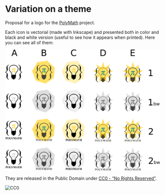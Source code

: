 Variation on a theme
==============

Proposal for a logo for the [PolyMath](http://michaelnielsen.org/polymath1/) project.

Each icon is vectorial (made with Inkscape) and presented both in color and black and white version (useful to see how it appears when printed).
Here you can see all of them:

![Logos](icon-grid.png)


They are released in the Public Domain under [CC0 - “No Rights Reserved”](http://creativecommons.org/about/cc0).

![CC0](http://i.creativecommons.org/p/zero/1.0/88x31.png)
